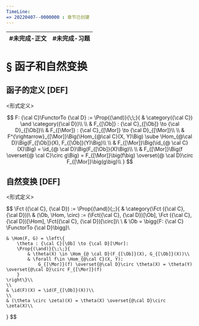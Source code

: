 ```yaml
---
TimeLine: 
=> 20220407--0000000 : 章节已创建
---
```

| #未完成-正文 | #未完成-习题 |
| ------------ | ------------ |

# § 函子和自然变换

## 函子的定义 [DEF]

\<形式定义\>

$$
F: {\cal C}\FunctorTo {\cal D} := 
\Prop{(\and)}{\;\;}{
    & \category({\cal C}) \and \category({\cal D})\\
    \\
    & F_{[\Ob]} : {\cal C}_{[\Ob]} \to {\cal D}_{[\Ob]}\\
    & F_{[\Mor]} : {\cal C}_{[\Mor]} \to {\cal D}_{[\Mor]}\\
    \\
    & F^{\rightarrow}_{[\Mor]}\Big(\Hom_{@\cal C}(X, Y)\Big) 
        \sube \Hom_{@\cal D}\Big(F_{[\Ob]}(X), F_{[\Ob]}(Y)\Big)\\
    \\
    & F_{[\Mor]}\Big(\id_{@ \cal C}(X)\Big) = \id_{@ \cal D}\Big(F_{[\Ob]}(X)\Big)\\
    \\
    & F_{[\Mor]}\Big(f \overset{@ \cal C}\circ g\Big) 
        = F_{[\Mor]}\big(f\big) \overset{@ \cal D}\circ F_{[\Mor]}\big(g\big)\\
}
$$

## 自然变换 [DEF]

\<形式定义\>

$$
\Fct ({\cal C}, {\cal D}) := 
\Prop{(\and)}{\;\;}{
    & \category(\Fct ({\cal C}, {\cal D}))\\
    & (\Ob, \Hom, \circ) := (\Fct({\cal C}, {\cal D})[\Ob], \Fct ({\cal C}, {\cal D})[\Hom], \Fct({\cal C}, {\cal D})[\circ])\\
    \\
    & \Ob = \bigg\{F: {\cal C} \FunctorTo {\cal D}\bigg\}\\
    
    & \Hom(F, G) = \left\{
        \theta : {\cal C}[\Ob] \to {\cal D}[\Mor]: 
        \Prop{(\and)}{\;\;}{
            & \theta(X) \in \Hom_{@ \cal D}(F_{[\Ob]}(X), G_{[\Ob]}(X))\\
            & \forall f\in \Hom_{@\cal C}(X, Y): 
                G_{[\Mor]}(f) \overset{@\cal D}\circ \theta(X) = \theta(Y) \overset{@\cal D}\circ F_{[\Mor]}(f)
        }
    \right\}\\
    \\
    & \id(F)(X) = \id(F_{[\Ob]}(X))\\
    \\
    & (\theta \circ \zeta)(X) = \theta(X) \overset{@\cal D}\circ \zeta(X)\\
}
$$

